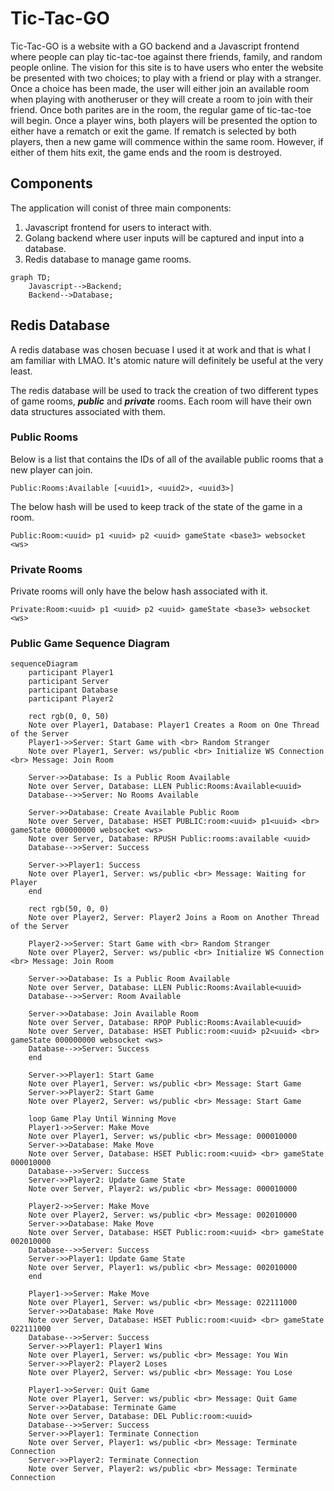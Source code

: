 # Tic-Tac-GO

Tic-Tac-GO is a website with a GO backend and a Javascript frontend where people can play 
tic-tac-toe against there friends, family, and random people online. The vision for this site is to
have users who enter the website be presented with two choices; to play with a friend or play with
a stranger. Once a choice has been made, the user will either join an available room when playing 
with anotheruser or they will create a room to join with their friend. Once both parites are in the
room, the regular game of tic-tac-toe will begin. Once a player wins, both players will be
presented the option to either have a rematch or exit the game. If rematch is selected by both 
players, then a new game will commence within the same room. However, if either of them hits exit,
the game ends and the room is destroyed.  

## Components

The application will conist of three main components:
1) Javascript frontend for users to interact with.
2) Golang backend where user inputs will be captured and input into a database.
3) Redis database to manage game rooms.

```mermaid
graph TD;
    Javascript-->Backend;
    Backend-->Database;
```

## Redis Database

A redis database was chosen becuase I used it at work and that is what I am familiar with LMAO.
It's atomic nature will definitely be useful at the very least.

The redis database will be used to track the creation of two different types of game rooms, 
_**public**_ and _**private**_ rooms. Each room will have their own data structures associated with
them.

### Public Rooms

Below is a list that contains the IDs of all of the available public rooms that a new player can 
join.

```
Public:Rooms:Available [<uuid1>, <uuid2>, <uuid3>]
```

The below hash will be used to keep track of the state of the game in a room.

```
Public:Room:<uuid> p1 <uuid> p2 <uuid> gameState <base3> websocket <ws>
```

### Private Rooms

Private rooms will only have the below hash associated with it.

```
Private:Room:<uuid> p1 <uuid> p2 <uuid> gameState <base3> websocket <ws>
```

### Public Game Sequence Diagram

```mermaid
sequenceDiagram
    participant Player1
    participant Server
    participant Database
    participant Player2

    rect rgb(0, 0, 50)
    Note over Player1, Database: Player1 Creates a Room on One Thread of the Server
    Player1->>Server: Start Game with <br> Random Stranger 
    Note over Player1, Server: ws/public <br> Initialize WS Connection <br> Message: Join Room

    Server->>Database: Is a Public Room Available
    Note over Server, Database: LLEN Public:Rooms:Available<uuid>
    Database-->>Server: No Rooms Available

    Server->>Database: Create Available Public Room
    Note over Server, Database: HSET PUBLIC:room:<uuid> p1<uuid> <br> gameState 000000000 websocket <ws>
    Note over Server, Database: RPUSH Public:rooms:available <uuid>
    Database-->>Server: Success

    Server->>Player1: Success
    Note over Player1, Server: ws/public <br> Message: Waiting for Player
    end

    rect rgb(50, 0, 0) 
    Note over Player2, Server: Player2 Joins a Room on Another Thread of the Server

    Player2->>Server: Start Game with <br> Random Stranger 
    Note over Player2, Server: ws/public <br> Initialize WS Connection <br> Message: Join Room

    Server->>Database: Is a Public Room Available
    Note over Server, Database: LLEN Public:Rooms:Available<uuid>
    Database-->>Server: Room Available

    Server->>Database: Join Available Room
    Note over Server, Database: RPOP Public:Rooms:Available<uuid>
    Note over Server, Database: HSET Public:room:<uuid> p2<uuid> <br> gameState 000000000 websocket <ws>
    Database-->>Server: Success
    end
    
    Server->>Player1: Start Game
    Note over Player1, Server: ws/public <br> Message: Start Game
    Server->>Player2: Start Game
    Note over Player2, Server: ws/public <br> Message: Start Game

    loop Game Play Until Winning Move
    Player1->>Server: Make Move
    Note over Player1, Server: ws/public <br> Message: 000010000
    Server->>Database: Make Move
    Note over Server, Database: HSET Public:room:<uuid> <br> gameState 000010000
    Database-->>Server: Success
    Server->>Player2: Update Game State
    Note over Server, Player2: ws/public <br> Message: 000010000

    Player2->>Server: Make Move
    Note over Player2, Server: ws/public <br> Message: 002010000
    Server->>Database: Make Move
    Note over Server, Database: HSET Public:room:<uuid> <br> gameState 002010000
    Database-->>Server: Success
    Server->>Player1: Update Game State
    Note over Server, Player1: ws/public <br> Message: 002010000
    end

    Player1->>Server: Make Move
    Note over Player1, Server: ws/public <br> Message: 022111000
    Server->>Database: Make Move
    Note over Server, Database: HSET Public:room:<uuid> <br> gameState 022111000
    Database-->>Server: Success
    Server->>Player1: Player1 Wins
    Note over Player1, Server: ws/public <br> Message: You Win
    Server->>Player2: Player2 Loses
    Note over Player2, Server: ws/public <br> Message: You Lose

    Player1->>Server: Quit Game
    Note over Player1, Server: ws/public <br> Message: Quit Game
    Server->>Database: Terminate Game
    Note over Server, Database: DEL Public:room:<uuid>
    Database-->>Server: Success
    Server->>Player1: Terminate Connection
    Note over Server, Player1: ws/public <br> Message: Terminate Connection 
    Server->>Player2: Terminate Connection
    Note over Server, Player2: ws/public <br> Message: Terminate Connection 
```
